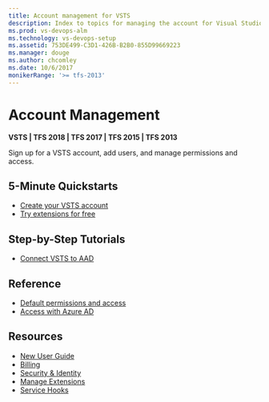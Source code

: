 ```yaml
---
title: Account management for VSTS  
description: Index to topics for managing the account for Visual Studio Team Services (VSTS)
ms.prod: vs-devops-alm
ms.technology: vs-devops-setup
ms.assetid: 753DE499-C3D1-426B-B2B0-855D99669223
ms.manager: douge
ms.author: chcomley
ms.date: 10/6/2017
monikerRange: '>= tfs-2013'
---
```



# Account Management

**VSTS | TFS 2018 | TFS 2017 | TFS 2015 | TFS 2013**

Sign up for a VSTS account, add users, and manage permissions and access.


## 5-Minute Quickstarts

* [Create your VSTS account](create-account-msa-or-work-student.md)
* [Try extensions for free](../billing/try-additional-features-vs.md)


## Step-by-Step Tutorials

* [Connect VSTS to AAD](connect-account-to-aad.md)

 
## Reference

* [Default permissions and access](../security/permissions-access.md?toc=/vsts/accounts/toc.json&bc=/vsts/accounts/breadcrumb/toc.json)
* [Access with Azure AD](access-with-azure-ad.md)


## Resources 

* [New User Guide](../user-guide/index.md)  
* [Billing](../billing/index.md)
* [Security & Identity](../security/index.md)
* [Manage Extensions](../marketplace/index.md)
* [Service Hooks](../service-hooks/index.md)
